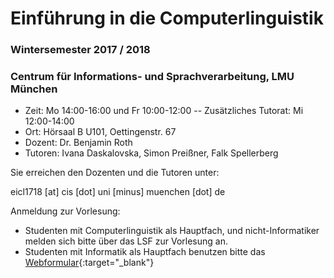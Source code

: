# Einführung in die Computerlinguistik
### Wintersemester 2017 / 2018
### Centrum für Informations- und Sprachverarbeitung, LMU München

 - Zeit: Mo 14:00-16:00 und Fr 10:00-12:00
 -- Zusätzliches Tutorat: Mi 12:00-14:00
 - Ort: Hörsaal B U101, Oettingenstr. 67
 - Dozent: Dr. Benjamin Roth
 - Tutoren: Ivana Daskalovska, Simon Preißner, Falk Spellerberg

Sie erreichen den Dozenten und die Tutoren unter:

eicl1718 [at] cis [dot] uni [minus] muenchen [dot] de

Anmeldung zur Vorlesung:
 - Studenten mit Computerlinguistik als Hauptfach, und nicht-Informatiker melden sich bitte über das LSF zur Vorlesung an.
 - Studenten mit Informatik als Hauptfach benutzen bitte das [Webformular](https://goo.gl/forms/EouFfG1fnDCNAxoC3){:target="_blank"}

